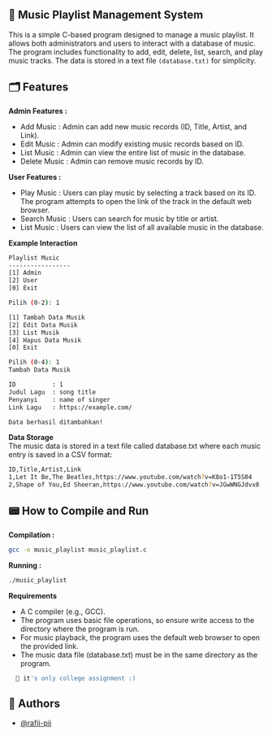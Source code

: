 
## 🎼 Music Playlist Management System
This is a simple C-based program designed to manage a music playlist. It allows both administrators and users to interact with a database of music. The program includes functionality to add, edit, delete, list, search, and play music tracks. The data is stored in a text file ```(database.txt)``` for simplicity.

## 🗂️ Features
**Admin Features :**
- Add Music : Admin can add new music records (ID, Title, Artist, and Link).
- Edit Music : Admin can modify existing music records based on ID.
- List Music : Admin can view the entire list of music in the database.
- Delete Music : Admin can remove music records by ID.

**User Features :**
- Play Music : Users can play music by selecting a track based on its ID. The program attempts to open the link of the track in the default web browser.
- Search Music : Users can search for music by title or artist.
- List Music : Users can view the list of all available music in the database.

**Example Interaction**
```bash
Playlist Music
-----------------
[1] Admin
[2] User
[0] Exit

Pilih (0-2): 1

[1] Tambah Data Musik
[2] Edit Data Musik
[3] List Musik
[4] Hapus Data Musik
[0] Exit

Pilih (0-4): 1
Tambah Data Musik

ID          : 1
Judul Lagu  : song title
Penyanyi    : name of singer
Link Lagu   : https://example.com/

Data berhasil ditambahkan!

```

**Data Storage**\
The music data is stored in a text file called database.txt where each music entry is saved in a CSV format:
```bash
ID,Title,Artist,Link
1,Let It Be,The Beatles,https://www.youtube.com/watch?v=K8o1-1T5S04
2,Shape of You,Ed Sheeran,https://www.youtube.com/watch?v=JGwWNGJdvx8

```

## 📟 How to Compile and Run
**Compilation :**
```bash
gcc -o music_playlist music_playlist.c
```
**Running :**
```bash
./music_playlist
```
**Requirements**
- A C compiler (e.g., GCC).
- The program uses basic file operations, so ensure write access to the directory where the program is run.
- For music playback, the program uses the default web browser to open the provided link.
- The music data file (database.txt) must be in the same directory as the program.

```bash
  🦫 it's only college assignment :)
```
## 🤡 Authors

- [@rafii-pii](https://github.com/rafii-pi)


